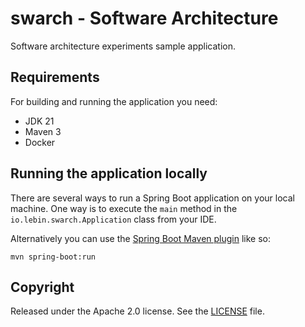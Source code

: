 # swarch - Software Architecture

Software architecture experiments sample application.

## Requirements

For building and running the application you need:

- JDK 21
- Maven 3
- Docker

## Running the application locally

There are several ways to run a Spring Boot application on your local machine. One way is to execute the `main` method in the `io.lebin.swarch.Application` class from your IDE.

Alternatively you can use the [Spring Boot Maven plugin](https://docs.spring.io/spring-boot/docs/current/reference/html/build-tool-plugins-maven-plugin.html) like so:

```shell
mvn spring-boot:run
```

## Copyright

Released under the Apache 2.0 license. See the [LICENSE](https://github.com/lebinio/swarch/blob/master/LICENSE) file.
